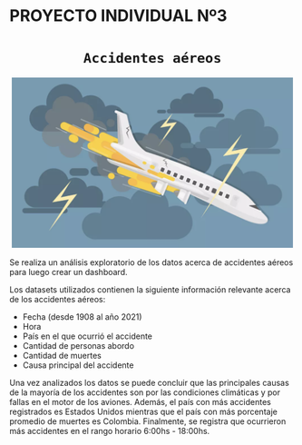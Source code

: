 # **PROYECTO INDIVIDUAL Nº3**

# <h1 align="center">**`Accidentes aéreos`**</h1>

<p align="center">
<img src="airplane_crash.png"height=300>
</p>


Se realiza un análisis exploratorio de los datos acerca de accidentes aéreos para luego crear un dashboard.

Los datasets utilizados contienen la siguiente información relevante acerca de los accidentes aéreos:

- Fecha (desde 1908 al año 2021)
- Hora
- País en el que ocurrió el accidente
- Cantidad de personas abordo
- Cantidad de muertes
- Causa principal del accidente

Una vez analizados los datos se puede concluir que las principales causas de la mayoría de los accidentes son por las condiciones climáticas y por fallas en el motor de los aviones.
Además, el país con más accidentes registrados es Estados Unidos mientras que el país con más porcentaje promedio de muertes es Colombia.
Finalmente, se registra que ocurrieron más accidentes en el rango horario 6:00hs - 18:00hs.